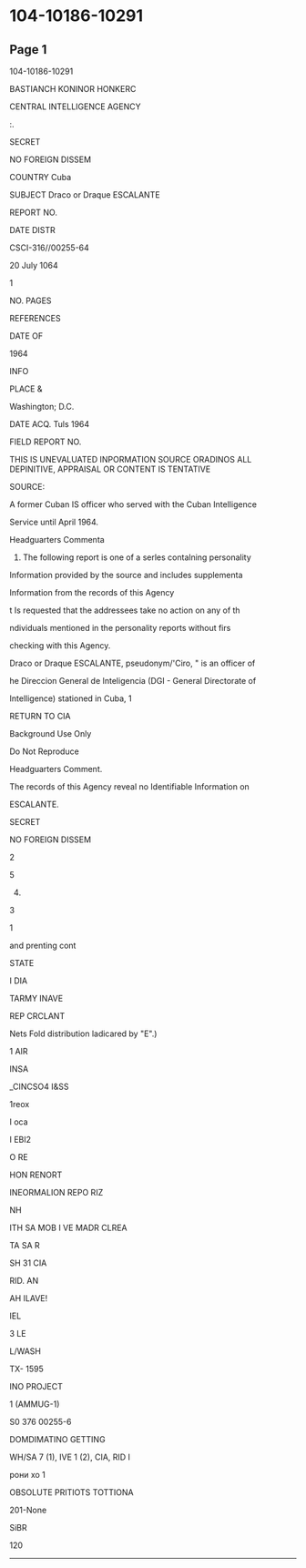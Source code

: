 # 104-10186-10291

## Page 1

104-10186-10291

BASTIANCH KONINOR HONKERC

CENTRAL INTELLIGENCE AGENCY

:.

SECRET

NO FOREIGN DISSEM

COUNTRY Cuba

SUBJECT Draco or Draque ESCALANTE

REPORT NO.

DATE DISTR

CSCI-316//00255-64

20 July 1064

1

NO. PAGES

REFERENCES

DATE OF

1964

INFO

PLACE &

Washington; D.C.

DATE ACQ. Tuls 1964

FIELD REPORT NO.

THIS IS UNEVALUATED INPORMATION SOURCE ORADINOS ALL DEPINITIVE, APPRAISAL OR CONTENT IS TENTATIVE

SOURCE:

A former Cuban IS officer who served with the Cuban Intelligence

Service until April 1964.

Headguarters Commenta

1. The following report is one of a serles contalning personality

Information provided by the source and includes supplementa

Information from the records of this Agency

t Is requested that the addressees take no action on any of th

ndividuals mentioned in the personality reports without firs

checking with this Agency.

Draco or Draque ESCALANTE, pseudonym/'Ciro, " is an officer of

he Direccion General de Inteligencia (DGI - General Directorate of

Intelligence) stationed in Cuba, 1

RETURN TO CIA

Background Use Only

Do Not Reproduce

Headguarters Comment.

The records of this Agency reveal no Identifiable Information on

ESCALANTE.

SECRET

NO FOREIGN DISSEM

2

5

4.

3

1

and prenting cont

STATE

I DIA

TARMY INAVE

REP CRCLANT

Nets Fold distribution ladicared by "E".)

1 AIR

INSA

_CINCSO4 I&SS

1reox

I oca

I EBI2

O RE

HON RENORT

INEORMALION REPO RIZ

NH

ITH SA MOB I VE MADR CLREA

TA SA R

SH 31 CIA

RID. AN

AH ILAVE!

IEL

3 LE

L/WASH

TX- 1595

INO PROJECT

1 (AMMUG-1)

S0 376 00255-6

DOMDIMATINO GETTING

WH/SA 7 (1), IVE 1 (2), CIA, RID I

рони хо 1

OBSOLUTE PRITIOTS TOTTIONA

201-None

SiBR

120

---

